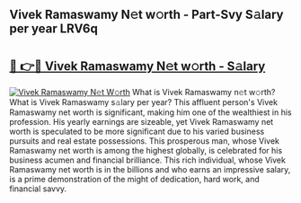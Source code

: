 ## Vivek Ramaswamy N𝚎t w𝚘rth - Part-Svy S𝚊lary per year LRV6q

# <h2><a href="http://gc1mc4.nevu.top/?p=Vivek+Ramaswamy">🔗 👉🔴 Vivek Ramaswamy N𝚎t w𝚘rth - S𝚊lary</a></h2>

[![Vivek Ramaswamy N𝚎t W𝚘rth](https://i.imgur.com/Oavwk0R.jpeg)](http://gc1mc4.nevu.top/?p=Vivek+Ramaswamy)
What is Vivek Ramaswamy n𝚎t w𝚘rth? What is Vivek Ramaswamy s𝚊lary per year?
This affluent person's Vivek Ramaswamy net worth is significant, making him one of the wealthiest in his profession. His yearly earnings are sizeable, yet Vivek Ramaswamy net worth is speculated to be more significant due to his varied business pursuits and real estate possessions. This prosperous man, whose Vivek Ramaswamy net worth is among the highest globally, is celebrated for his business acumen and financial brilliance. This rich individual, whose Vivek Ramaswamy net worth is in the billions and who earns an impressive salary, is a prime demonstration of the might of dedication, hard work, and financial savvy.
